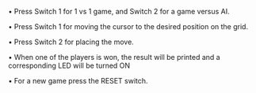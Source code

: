 •	Press Switch 1 for 1 vs 1 game, and Switch 2 for a game versus AI.

•	Press Switch 1 for moving the cursor to the desired position on the grid.

•	Press Switch 2 for placing the move.

•	When one of the players is won, the result will be printed and a corresponding LED will be turned ON

•	For a new game press the RESET switch.
